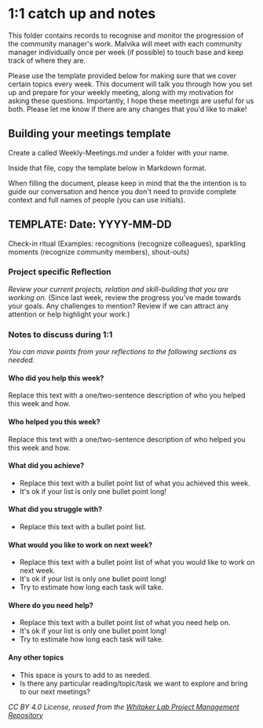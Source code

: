 # 1:1 catch up and notes

This folder contains records to recognise and monitor the progression of the community manager's work.
Malvika will meet with each community manager individually once per week (if possible) to touch base and keep track of where they are.

Please use the template provided below for making sure that we cover certain topics every week. This document will talk you through how you set up and prepare for your weekly meeting, along with my motivation for asking these questions.
Importantly, I hope these meetings are useful for us both. 
Please let me know if there are any changes that you'd like to make!

## Building your meetings template

Create a called Weekly-Meetings.md under a folder with your name.

Inside that file, copy the template below in Markdown format.

When filling the document, please keep in mind that the the intention is to guide our conversation and hence you don't need to provide complete context and full names of people (you can use initials).

## TEMPLATE: Date: YYYY-MM-DD

Check-in ritual
(Examples: recognitions (recognize colleagues), sparkling moments (recognize community members), shout-outs)

### Project specific Reflection

*Review your current projects, relation and skill-building that you are working on.*
(Since last week, review the progress you’ve made towards your goals. Any challenges to mention? Review if we can attract any attention or help highlight your work.)

### Notes to discuss during 1:1

*You can move points from your reflections to the following sections as needed.*

#### Who did you help this week?

Replace this text with a one/two-sentence description of who you helped this week and how.

#### Who helped you this week?

Replace this text with a one/two-sentence description of who helped you this week and how.

#### What did you achieve?

* Replace this text with a bullet point list of what you achieved this week.
* It's ok if your list is only one bullet point long!

#### What did you struggle with?

* Replace this text with a bullet point list.

#### What would you like to work on next week?

* Replace this text with a bullet point list of what you would like to work on next week.
* It's ok if your list is only one bullet point long!
* Try to estimate how long each task will take.

#### Where do you need help?

* Replace this text with a bullet point list of what you need help on.
* It's ok if your list is only one bullet point long!
* Try to estimate how long each task will take.

#### Any other topics

- This space is yours to add to as needed.
- Is there any particular reading/topic/task we want to explore and bring to our next meetings?

*CC BY 4.0 License, reused from the [Whitaker Lab Project Management Repository](https://github.com/WhitakerLab/Onboarding/blob/lab-meetings/Setting-up-your-weekly-meetings.md)*
